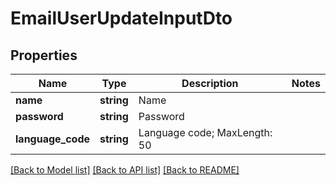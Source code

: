 # EmailUserUpdateInputDto

## Properties
Name | Type | Description | Notes
------------ | ------------- | ------------- | -------------
**name** | **string** | Name | 
**password** | **string** | Password | 
**language_code** | **string** | Language code; MaxLength: 50 | 

[[Back to Model list]](../README.md#documentation-for-models) [[Back to API list]](../README.md#documentation-for-api-endpoints) [[Back to README]](../README.md)


